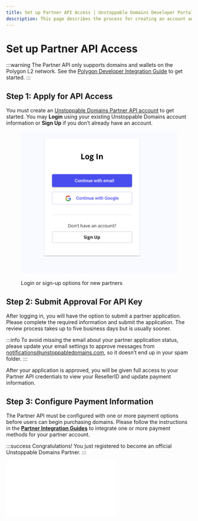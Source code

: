 ```yaml
---
title: Set up Partner API Access | Unstoppable Domains Developer Portal
description: This page describes the process for creating an account and applying to become an authorized partner for Unstoppable Domains.
---
```


# Set up Partner API Access

:::warning
The Partner API only supports domains and wallets on the Polygon L2 network. See the [Polygon Developer Integration Guide](/polygon/polygon-migration-guide.md) to get started.
:::

## Step 1: Apply for API Access

You must create an [Unstoppable Domains Partner API account](https://unstoppabledomains.com/resellers) to get started. You may **Login** using your existing Unstoppable Domains account information or **Sign Up** if you don’t already have an account.

<figure>

![Login or sign-up options for new partners](/images/1.png '#width=60%;')

<figcaption>Login or sign-up options for new partners</figcaption>
</figure>

## Step 2: Submit Approval For API Key

After logging in, you will have the option to submit a partner application. Please complete the required information and submit the application. The review process takes up to five business days but is usually sooner.

:::info
To avoid missing the email about your partner application status, please update your email settings to approve messages from [notifications@unstoppabledomains.com](mailto:notifications@unstoppabledomains.com), so it doesn’t end up in your spam folder.
:::

After your application is approved, you will be given full access to your Partner API credentials to view your ResellerID and update payment information.

## Step 3: Configure Payment Information

The Partner API must be configured with one or more payment options before users can begin purchasing domains. Please follow the instructions in the **[Partner Integration Guides](integration-paths.md)** to integrate one or more payment methods for your partner account.

:::success Congratulations!
You just registered to become an official Unstoppable Domains Partner.
:::

<embed src="/snippets/_partner-survey-embed.md" />
